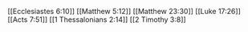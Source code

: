 [[Ecclesiastes 6:10]]
[[Matthew 5:12]]
[[Matthew 23:30]]
[[Luke 17:26]]
[[Acts 7:51]]
[[1 Thessalonians 2:14]]
[[2 Timothy 3:8]]
